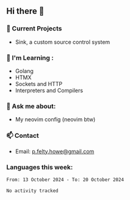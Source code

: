 ## Hi there 👋
### 🔭 Current Projects 
- Sink, a custom source control system
<!-- - Open-Ed, an open source course website-->

### 🌱 I'm Learning :
- Golang
- HTMX
- Sockets and HTTP
- Interpreters and Compilers

### 💬 Ask me about:
- My neovim config (neovim btw)

### 📫 Contact
- Email: p.felty.howe@gmail.com

### Languages this week:

<!--START_SECTION:waka-->

```txt
From: 13 October 2024 - To: 20 October 2024

No activity tracked
```

<!--END_SECTION:waka-->


<!--
**peter-fh/peter-fh** is a ✨ _special_ ✨ repository because its `README.md` (this file) appears on your GitHub profile.

Here are some ideas to get you started:

- 🔭 I’m currently working on ...
- 🌱 I’m currently learning ...
- 👯 I’m looking to collaborate on ...
- 🤔 I’m looking for help with ...
- 💬 Ask me about ...
- 📫 How to reach me: ...
- 😄 Pronouns: ...
- ⚡ Fun fact: ...
-->
